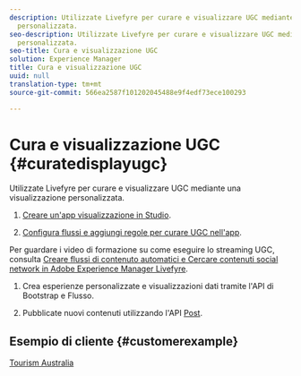 ```yaml
---
description: Utilizzate Livefyre per curare e visualizzare UGC mediante una visualizzazione
  personalizzata.
seo-description: Utilizzate Livefyre per curare e visualizzare UGC mediante una visualizzazione
  personalizzata.
seo-title: Cura e visualizzazione UGC
solution: Experience Manager
title: Cura e visualizzazione UGC
uuid: null
translation-type: tm+mt
source-git-commit: 566ea2587f101202045488e9f4edf73ece100293

---
```



# Cura e visualizzazione UGC {#curatedisplayugc}

Utilizzate Livefyre per curare e visualizzare UGC mediante una visualizzazione personalizzata.

1. [Creare un'app visualizzazione in Studio](/help/using/c-about-apps/c-create-an-app.md).

1. [Configura flussi e aggiungi regole per curare UGC nell'app](/help/using/c-streams/c-streams.md).

Per guardare i video di formazione su come eseguire lo streaming UGC, consulta [Creare flussi di contenuto automatici e Cercare contenuti social network in Adobe Experience Manager Livefyre](https://helpx.adobe.com/experience-manager/tutorials.html).

1. Crea esperienze personalizzate e visualizzazioni dati tramite l'API di Bootstrap e Flusso.

1. Pubblicate nuovi contenuti utilizzando l'API [Post](https://api.livefyre.com/docs/apis/by-category/collection-content#operation=urn:livefyre:apis:quill:operations:api:v3.0:collection:post:method=post).

## Esempio di cliente {#customerexample}

[Tourism Australia](https://www.australia.com/en-us)
